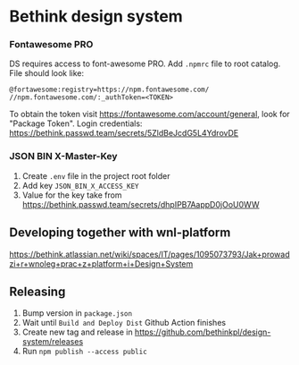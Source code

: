 # Bethink design system

### Fontawesome PRO

DS requires access to font-awesome PRO. Add `.npmrc` file to root catalog. File should look like:

```
@fortawesome:registry=https://npm.fontawesome.com/
//npm.fontawesome.com/:_authToken=<TOKEN>
```
To obtain the token visit https://fontawesome.com/account/general, look for "Package Token". 
Login credentials: https://bethink.passwd.team/secrets/5ZldBeJcdG5L4YdrovDE

### JSON BIN X-Master-Key
1. Create `.env` file in the project root folder
2. Add key `JSON_BIN_X_ACCESS_KEY`
3. Value for the key take from https://bethink.passwd.team/secrets/dhpIPB7AappD0jOoU0WW

## Developing together with wnl-platform
https://bethink.atlassian.net/wiki/spaces/IT/pages/1095073793/Jak+prowadzi+r+wnoleg+prac+z+platform+i+Design+System

## Releasing
1. Bump version in `package.json`
2. Wait until `Build and Deploy Dist` Github Action finishes
3. Create new tag and release in https://github.com/bethinkpl/design-system/releases
4. Run `npm publish --access public`
